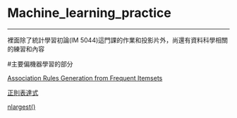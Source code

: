 # Machine_learning_practice
---------------------------------
裡面除了統計學習初論(IM 5044)這門課的作業和投影片外，尚還有資料科學相關的練習和內容

#主要偏機器學習的部分

[Association Rules Generation from Frequent Itemsets](http://rasbt.github.io/mlxtend/user_guide/frequent_patterns/association_rules/)

[正則表達式](https://morvanzhou.github.io/tutorials/python-basic/basic/13-10-regular-expression/)

[nlargest()](https://zhuanlan.zhihu.com/p/30402355)
